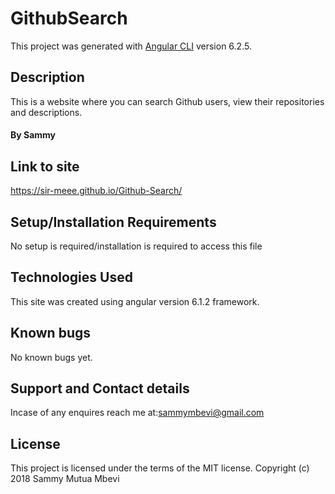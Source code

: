 # GithubSearch

This project was generated with [Angular CLI](https://github.com/angular/angular-cli) version 6.2.5.

## Description
This is a website where you can search Github users, view their repositories and descriptions.

#### By **Sammy**

## Link to site
 https://sir-meee.github.io/Github-Search/


## Setup/Installation Requirements
No setup is required/installation is required to access this file

## Technologies Used
This site was created using angular version 6.1.2 framework.

## Known bugs
No known bugs yet.

## Support and Contact details
Incase of any enquires reach me at:sammymbevi@gmail.com

## License
This project is licensed under the terms of the MIT license. Copyright (c) 2018 Sammy Mutua Mbevi
